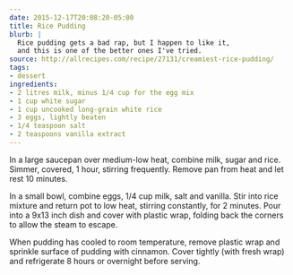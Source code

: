 ```yaml
---
date: 2015-12-17T20:08:20-05:00
title: Rice Pudding
blurb: |
  Rice pudding gets a bad rap, but I happen to like it, 
  and this is one of the better ones I've tried.
source: http://allrecipes.com/recipe/27131/creamiest-rice-pudding/
tags:
- dessert
ingredients:
- 2 litres milk, minus 1/4 cup for the egg mix
- 1 cup white sugar
- 1 cup uncooked long-grain white rice￼
- 3 eggs, lightly beaten
- 1/4 teaspoon salt￼
- 2 teaspoons vanilla extract
---
```


In a large saucepan over medium-low heat, combine milk, sugar and rice.
Simmer, covered, 1 hour, stirring frequently. Remove pan from heat and let
rest 10 minutes.

In a small bowl, combine eggs, 1/4 cup milk, salt and vanilla. Stir into
rice mixture and return pot to low heat, stirring constantly, for 2
minutes. Pour into a 9x13 inch dish and cover with plastic wrap, folding
back the corners to allow the steam to escape.

When pudding has cooled to room temperature, remove plastic wrap and
sprinkle surface of pudding with cinnamon. Cover tightly (with fresh wrap)
and refrigerate 8 hours or overnight before serving.
